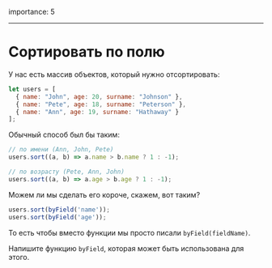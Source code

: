 importance: 5

---

# Сортировать по полю

У нас есть массив объектов, который нужно отсортировать:

```js
let users = [
  { name: "John", age: 20, surname: "Johnson" },
  { name: "Pete", age: 18, surname: "Peterson" },
  { name: "Ann", age: 19, surname: "Hathaway" }
];
```

Обычный способ был бы таким:

```js
// по имени (Ann, John, Pete)
users.sort((a, b) => a.name > b.name ? 1 : -1);

// по возрасту (Pete, Ann, John)
users.sort((a, b) => a.age > b.age ? 1 : -1);
```

Можем ли мы сделать его короче, скажем, вот таким?

```js
users.sort(byField('name'));
users.sort(byField('age'));
```

То есть чтобы вместо функции мы просто писали `byField(fieldName)`.

Напишите функцию `byField`, которая может быть использована для этого.

